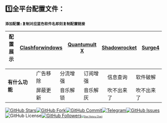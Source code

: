 ## 1️⃣全平台配置文件：

**`添加配置:复制对应蓝色软件名即刻复制配置链接`**

| **配置展示** | [Clashforwindows](https://raw.githubusercontent.com/oiozi/Gears/main/Templates/CFW-config-NEW.yml) | [Quantumult X](https://raw.githubusercontent.com/oiozi/Gears/main/Templates/Quantumult%20X.conf) | [Shadowrocket](https://raw.githubusercontent.com/oiozi/Gears/main/Templates/Shadowrocket.conf) | [Surge4](https://raw.githubusercontent.com/oiozi/Gears/main/Templates/Surge4.conf) |
| :----------: | :----------------------------------------------------------: | :----------------------------------------------------------: | :----------------------------------------------------------: | :----------------------------------------------------------: |

<table>
    <tr>
        <td rowspan="3"><strong>有什么功能</strong></td></tr>
    <tr>
        <td > 广告移除 </td>
        <td > 分流增强 </td>
        <td > 订阅增强 </td>
        <td > 信息查询 </td>
        <td > 软件破解 </td>
    </tr>
    <tr>
        <td > 屏蔽更新 </td>
        <td > 音乐解锁 </td>
        <td > 音乐解灰 </td>
        <td > 吹不出来了 </td>
        <td > 吹不出来了 </td>
    </tr>
</table>

[![GitHub Stars](https://img.shields.io/github/stars/oiozi/Gears)](https://github.com/oiozi/Gears/stargazers)[![GitHub Fork](https://img.shields.io/github/forks/oiozi/Gears)](https://github.com/oiozi/Gears/network/members)[![GitHub Commit](https://img.shields.io/github/commit-activity/m/oiozi/Gears?label=Commits)](https://github.com/doiozi/Gears/commits/master)[![Telegram](https://img.shields.io/badge/Telegram-Channel-33A8E3)](https://t.me/REBIRTHOKAY)[![GitHub Issues](https://img.shields.io/github/issues/oiozi/Gears)](https://github.com/oiozi/Gears/issues)![GitHub License](https://img.shields.io/github/license/mashape/apistatus.svg)[![GitHub Followers](https://img.shields.io/github/followers/oiozi?label=follow&style=social)](https://github.com/oiozi)[<img src="https://api.star-history.com/svg?repos=oiozi/Gears&type=Timeline" alt="Star History Chart" style="zoom: 50%;" />](https://star-history.com/#oiozi/Gears&Timeline)

